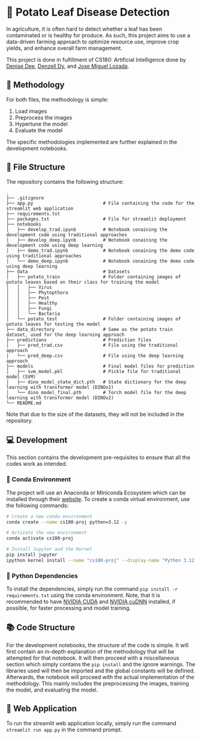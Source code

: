 # :potato: Potato Leaf Disease Detection

In agriculture, it is often hard to detect whether a leaf has been contaminated or is healthy for produce. As such, this project aims to use a data-driven farming approach to optimize resource use, improve crop yields, and enhance overall farm management.

This project is done in fulfillment of CS180: Artificial Intelligence done by [Denise Dee](https://github.com/Airiseru), [Denzell Dy](https://github.com/DenzDy), and [Jose Miguel Lozada](https://github.com/jslozada1221).

## :memo: Methodology

For both files, the methodology is simple:
1. Load images
2. Preprocess the images
3. Hypertune the model
4. Evaluate the model

The specific methodologies implemented are further explained in the development notebooks.

## :file_folder: File Structure

The repository contains the following structure:

```
.
├── .gitignore
├── app.py                          # File containing the code for the streamlit web application
├── requirements.txt
├── packages.txt                    # File for streamlit deployment
├── notebooks
│   ├── develop_trad.ipynb          # Notebook conaining the development code using traditional approaches
│   ├── develop_deep.ipynb          # Notebook conaining the development code using deep learning
│   ├── demo_trad.ipynb             # Notebook conaining the demo code using traditional approaches
│   └── demo_deep.ipynb             # Notebook conaining the demo code using deep learning
├── data                            # Datasets
│   ├── potato_train                # Folder containing images of potato leaves based on their class for training the model
│   │   ├── Virus
│   │   ├── Phytopthora
│   │   ├── Pest
│   │   ├── Healthy
│   │   ├── Fungi
│   │   └── Bacteria
│   └── potato_test                 # Folder containing images of potato leaves for testing the model
├── data_directory                  # Same as the potato train dataset, used for the deep learning approach
├── predictions                     # Prediction files
│   ├── pred_trad.csv               # File using the traditional approach
│   └── pred_deep.csv               # File using the deep learning approach
├── models                          # Final model files for prediction
│   ├── svm_model.pkl               # Pickle file for traditional model (SVM)
│   ├── dino_model_state_dict.pth   # State dictionary for the deep learning with transformer model (DINOv2)
│   └── dino_model_final.pth        # Torch model file for the deep learning with transformer model (DINOv2)
└── README.md
```

Note that due to the size of the datasets, they will not be included in the repository.

## :computer: Development

This section contains the development pre-requisites to ensure that all the codes work as intended.

### :green_book: Conda Environment

The project will use an Anaconda or Miniconda Ecosystem which can be installed through their [website](https://www.anaconda.com/download). To create a conda virtual environment, use the following commands:

```bash
# Create a new conda environment
conda create --name cs180-proj python=3.12 -y

# Activate the new environment
conda activate cs180-proj

# Install Jupyter and the Kernel
pip install jupyter
ipython kernel install --name "cs180-proj" --display-name "Python 3.12 (CS180 Project)"
```

### :snake: Python Dependencies

To install the dependencies, simply run the command `pip install -r requirements.txt` using the conda environment. Note, that it is recommended to have [NVIDIA CUDA](https://docs.nvidia.com/cuda/) and [NVIDIA cuDNN](https://developer.nvidia.com/cudnn) installed, if possible, for faster processing and model training.

## :books: Code Structure

For the development notebooks, the structure of the code is simple. It will first contain an in-depth explanation of the methodology that will be attempted for that notebook. It will then proceed with a miscellaneous section which simply contains the `pip install` and the ignore warnings. The libraries used will then be imported and the global constants will be defined. Afterwards, the notebook will proceed with the actual implementation of the methodology. This mainly includes the preprocessing the images, training the model, and evaluating the model.

## :iphone: Web Application

To run the streamlit web application locally, simply run the command `streamlit run app.py` in the command prompt.